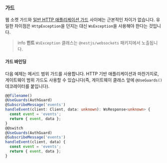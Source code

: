 ### 가드

웹 소켓 가드와 [일반 HTTP 애플리케이션 가드](/guards) 사이에는 근본적인 차이가 없습니다. 유일한 차이점은 `HttpException`을 던지는 대신 `WsException`을 사용해야 한다는 것입니다.

> info **힌트** `WsException` 클래스는 `@nestjs/websockets` 패키지에서 노출됩니다.

#### 가드 바인딩

다음 예제는 메서드 범위 가드를 사용합니다. HTTP 기반 애플리케이션과 마찬가지로, 게이트웨이 범위 가드도 사용할 수 있습니다(즉, 게이트웨이 클래스 앞에 `@UseGuards()` 데코레이터를 붙입니다).

```typescript
@@filename()
@UseGuards(AuthGuard)
@SubscribeMessage('events')
handleEvent(client: Client, data: unknown): WsResponse<unknown> {
  const event = 'events';
  return { event, data };
}
@@switch
@UseGuards(AuthGuard)
@SubscribeMessage('events')
handleEvent(client, data) {
  const event = 'events';
  return { event, data };
}
```
